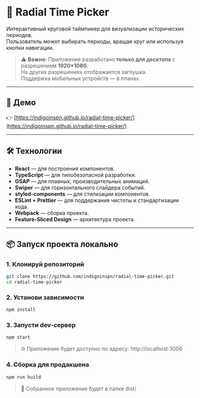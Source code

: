# 🎯 Radial Time Picker

Интерактивный круговой таймпикер для визуализации исторических периодов.  
Пользователь может выбирать периоды, вращая круг или используя кнопки навигации.  

> ⚠️ **Важно**: Приложение разработано **только для десктопа** с разрешением **1920×1080**.  
> На других разрешениях отображается заглушка.  
> Поддержка мобильных устройств — в планах.

---

## 🚀 Демо

👉 [https://indigoinspn.github.io/radial-time-picker/](https://indigoinspn.github.io/radial-time-picker/)

---

## 🛠️ Технологии

- **React** — для построения компонентов.
- **TypeScript** — для типобезопасной разработки.
- **GSAP** — для плавных, производительных анимаций.
- **Swiper** — для горизонтального слайдера событий.
- **styled-components** — для стилизации компонентов.
- **ESLint + Prettier** — для поддержания чистоты и стандартизации кода.
- **Webpack** — сборка проекта.
- **Feature-Sliced Design** — архитектура проекта.

---

## 📦 Запуск проекта локально

### 1. Клонируй репозиторий
```bash
git clone https://github.com/indigoinspn/radial-time-picker.git
cd radial-time-picker
```

### 2. Установи зависимости
```bash
npm install
```

### 3. Запусти dev-сервер
```bash
npm start
```
> 🌐 Приложение будет доступно по адресу: http://localhost:3000 

### 4.  Сборка для продакшена
```bash
npm run build
```
> 📁 Собранное приложение будет в папке dist/ 






